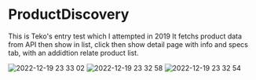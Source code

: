 # ProductDiscovery
This is Teko's entry test which I attempted in 2019
It fetchs product data from API then show in list, click then show detail page with info and specs tab, with an addidtion relate product list.

![2022-12-19 23 33 02](https://user-images.githubusercontent.com/25581547/208474384-fdbb1f50-370d-4f26-9cce-7d973e26aafc.jpg)
![2022-12-19 23 32 58](https://user-images.githubusercontent.com/25581547/208474380-89d67758-88f3-4582-a132-1e9a2e01c42f.jpg)
![2022-12-19 23 32 54](https://user-images.githubusercontent.com/25581547/208474374-46e1b365-d548-4a91-b84f-010a99290c38.jpg)
